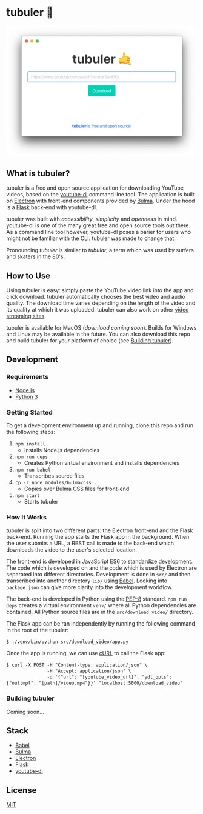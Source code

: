 # tubuler 🤙

<p align="center">
  <img src="resources/images/tubuler.png" width="600">
</p>

## What is tubuler?

tubuler is a free and open source application for downloading YouTube videos, based on the [youtube-dl](http://ytdl-org.github.io/youtube-dl/) command line tool. The application is built on [Electron](https://www.electronjs.org/) with front-end components provided by [Bulma](https://bulma.io/). Under the hood is a [Flask](https://flask.palletsprojects.com/en/1.1.x/) back-end with youtube-dl.

tubuler was built with *accessibility*, *simplicity* and *openness* in mind. youtube-dl is one of the many great free and open source tools out there. As a command line tool however, youtube-dl poses a barier for users who might not be familiar with the CLI. tubuler was made to change that.

Pronouncing *tubuler* is similar to *tubular*, a term which was used by surfers and skaters in the 80's.

## How to Use

Using tubuler is easy: simply paste the YouTube video link into the app and click download. tubuler automatically chooses the best video and audio quality. The download time varies depending on the length of the video and its quality at which it was uploaded. tubuler can also work on other [video streaming sites](https://ytdl-org.github.io/youtube-dl/supportedsites.html).

tubuler is available for MacOS (*download coming soon*). Builds for Windows and Linux may be available in the future. You can also download this repo and build tubuler for your platform of choice (see [Building tubuler](#Building-tubular)).

## Development

### Requirements

* [Node.js](https://nodejs.org/en/)
* [Python 3](https://www.python.org/)

### Getting Started

To get a development environment up and running, clone this repo and run the following steps:

1. `npm install`
    - Installs Node.js dependencies
2. `npm run deps`
    - Creates Python virtual environment and installs dependencies
3. `npm run babel`
    - Transcribes source files
4. `cp -r node_modules/bulma/css .`
    - Copies over Bulma CSS files for front-end
5. `npm start`
    - Starts tubuler

### How It Works

tubuler is split into two different parts: the Electron front-end and the Flask back-end. Running the app starts the Flask app in the background. When the user submits a URL, a REST call is made to the back-end which downloads the video to the user's selected location.

The front-end is developed in JavaScript [ES6](https://en.wikipedia.org/wiki/ECMAScript) to standardize development. The code which is developed on and the code which is used by Electron are separated into different directories. Development is done in `src/` and then transcribed into another directory `lib/` using [Babel](https://babeljs.io/). Looking into `package.json` can give more clarity into the development workflow.

The back-end is developed in Python using the [PEP-8](https://www.python.org/dev/peps/pep-0008/) standard. `npm run deps` creates a virtual environment `venv/` where all Python dependencies are contained. All Python source files are in the `src/download_video/` directory.

The Flask app can be ran independently by running the following command in the root of the tubuler:

```
$ ./venv/bin/python src/download_video/app.py
```

Once the app is running, we can use [cURL](https://en.wikipedia.org/wiki/CURL) to call the Flask app:

```
$ curl -X POST -H "Content-type: application/json" \
               -H "Accept: application/json" \
               -d '{"url": "[youtube_video_url]", "ydl_opts": {"outtmpl": "[path]/video.mp4"}}' "localhost:5000/download_video"
```

### Building tubuler

Coming soon...

## Stack

* [Babel](https://babeljs.io/)
* [Bulma](https://bulma.io/)
* [Electron](https://www.electronjs.org/)
* [Flask](https://flask.palletsprojects.com/en/1.1.x/)
* [youtube-dl](http://ytdl-org.github.io/youtube-dl/)

## License

[MIT](LICENSE)
